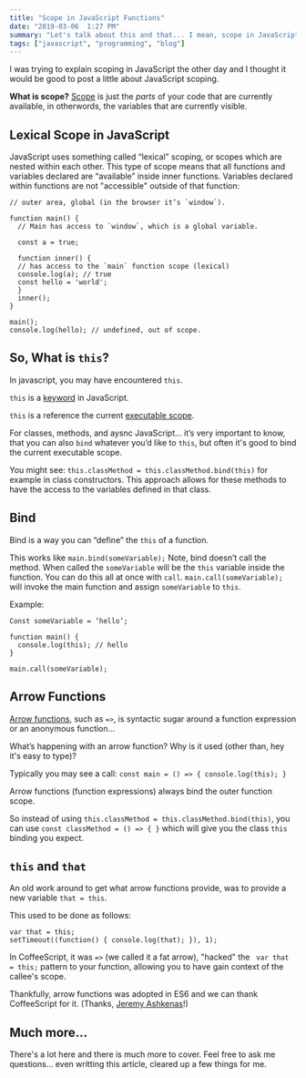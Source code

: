 ```yaml
---
title: "Scope in JavaScript Functions"
date: "2019-03-06  1:27 PM"
summary: "Let's talk about this and that... I mean, scope in JavaScript functions!"
tags: ["javascript", "programming", "blog"]
---
```


I was trying to explain scoping in JavaScript the other day and I thought it would be good to post a little
about JavaScript scoping.

**What is scope?** [Scope](https://en.wikipedia.org/wiki/Scope_(computer_science)) is just the _parts_ of your code that are currently
available, in otherwords, the variables that are currently visible.

## Lexical Scope in JavaScript

JavaScript uses something called “lexical” scoping, or scopes which are nested within each other.
This type of scope means that all functions and variables declared are “available” inside inner functions.
Variables declared within functions are not "accessible" outside of that function:

    // outer area, global (in the browser it’s `window`).

    function main() {
      // Main has access to `window`, which is a global variable.

      const a = true;

      function inner() {
      // has access to the `main` function scope (lexical)
      console.log(a); // true
      const hello = 'world';
      }
      inner();
    }

    main();
    console.log(hello); // undefined, out of scope.

## So, What is `this`?

In javascript, you may have encountered `this`.

`this` is a [keyword](https://developer.mozilla.org/en-US/docs/Web/JavaScript/Reference/Operators/this) in JavaScript.

`this` is a reference the current [executable scope](http://www.digital-web.com/articles/scope_in_javascript/).

For classes, methods, and aysnc JavaScript…  it’s very important to know, that you can also `bind` whatever you’d like to `this`, but often it's
good to bind the current executable scope.

You might see: `this.classMethod = this.classMethod.bind(this)` for example in class constructors. This approach allows for these methods to have the access to the variables defined
in that class.

## Bind

Bind is a way you can “define” the `this` of a function.

This works like `main.bind(someVariable);` Note, bind doesn’t call the method.
When called the `someVariable` will be the `this` variable inside the function.
You can do this all at once with `call`. `main.call(someVariable);` will invoke the main function and assign `someVariable` to `this`.

Example:

    Const someVariable = ‘hello’;

    function main() {
      console.log(this); // hello
    }

    main.call(someVariable);

## Arrow Functions

[Arrow functions](https://developer.mozilla.org/en-US/docs/Web/JavaScript/Reference/Functions/Arrow_functions), such as `=>`, is syntactic sugar around a function expression or an anonymous function...

What’s happening with an arrow function? Why is it used (other than, hey it's easy to type)?

Typically you may see a call: `const main = () => { console.log(this); }`

Arrow functions (function expressions) always bind the outer function scope.

So instead of using `this.classMethod = this.classMethod.bind(this)`, you can use `const classMethod = () => { }` which
will give you the class `this` binding you expect.

## `this` and `that`

An old work around to get what arrow functions provide, was to provide a new variable `that = this`.

This used to be done as follows:

    var that = this;
    setTimeout((function() { console.log(that); }), 1);

In CoffeeScript, it was `=>` (we called it a fat arrow), "hacked" the ` var that = this;` pattern to your function, allowing you to have gain context of the callee's scope.

Thankfully, arrow functions was adopted in ES6 and we can thank CoffeeScript for it. (Thanks, [Jeremy Ashkenas](https://en.wikipedia.org/wiki/Jeremy_Ashkenas)!)

## Much more...

There's a lot here and there is much more to cover.
Feel free to ask me questions... even writting this article, cleared up a few things for me.
